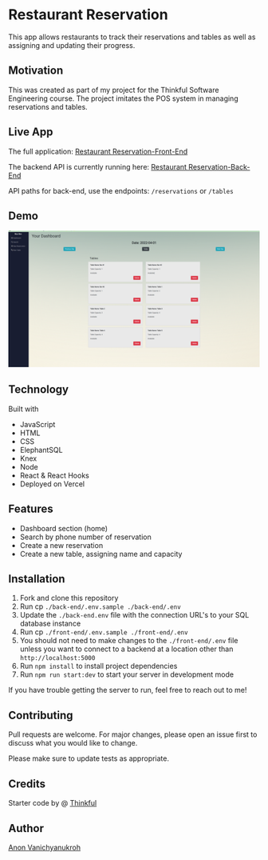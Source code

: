 # Restaurant Reservation

This app allows restaurants to track their reservations and tables as well as assigning and updating their progress.

## Motivation

This was created as part of my project for the Thinkful Software Engineering course. The project imitates the POS system in managing reservations and tables.

## Live App

The full application: [Restaurant Reservation-Front-End](https://capstone-project-restaurant-reservation-frontend.vercel.app/)

The backend API is currently running here: [Restaurant Reservation-Back-End](https://capstone-project-restaurant-reservation-backend.vercel.app/)

API paths for back-end, use the endpoints: `/reservations` or `/tables`

## Demo

![](./gif/res-rev.png)

## Technology

Built with

- JavaScript
- HTML
- CSS
- ElephantSQL
- Knex
- Node
- React & React Hooks
- Deployed on Vercel

## Features

- Dashboard section (home)
- Search by phone number of reservation
- Create a new reservation
- Create a new table, assigning name and capacity

## Installation

1. Fork and clone this repository
2. Run cp `./back-end/.env.sample ./back-end/.env`
3. Update the `./back-end.env` file with the connection URL's to your SQL database instance
4. Run cp `./front-end/.env.sample ./front-end/.env`
5. You should not need to make changes to the `./front-end/.env` file unless you want to connect to a backend at a location other than `http://localhost:5000`
6. Run `npm install` to install project dependencies
7. Run `npm run start:dev` to start your server in development mode

If you have trouble getting the server to run, feel free to reach out to me!

## Contributing

Pull requests are welcome. For major changes, please open an issue first to discuss what you would like to change.

Please make sure to update tests as appropriate.

## Credits

Starter code by @ [Thinkful](https://github.com/Thinkful-Ed)

## Author

[Anon Vanichyanukroh](https://github.com/avthedev)
